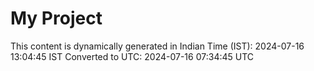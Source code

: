 # My Project

This content is dynamically generated in Indian Time (IST): 2024-07-16 13:04:45 IST
Converted to UTC: 2024-07-16 07:34:45 UTC
